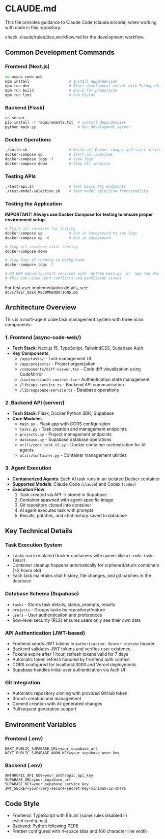 # CLAUDE.md

This file provides guidance to Claude Code (claude.ai/code) when working with code in this repository.

check .claude/rules/dev_workflow.md for the development workflow.

## Common Development Commands

### Frontend (Next.js)
```bash
cd async-code-web
npm install                  # Install dependencies
npm run dev                  # Start development server with Turbopack
npm run build                # Build for production
npm run lint                 # Run ESLint
```

### Backend (Flask)
```bash
cd server
pip install -r requirements.txt  # Install dependencies
python main.py                   # Run development server
```

### Docker Operations
```bash
./build.sh                   # Build all Docker images and start services
docker-compose up            # Start all services
docker-compose logs -f       # View logs
docker-compose down          # Stop all services
```

### Testing APIs
```bash
./test-api.sh                # Test basic API endpoints
./test-model-selection.sh    # Test model selection functionality
```

### Testing the Application
**IMPORTANT: Always use Docker Compose for testing to ensure proper environment setup**
```bash
# Start all services for testing
docker-compose up            # Run in foreground to see logs
docker-compose up -d         # Run in background

# Stop all services after testing
docker-compose down

# View logs if running in background
docker-compose logs -f

# DO NOT manually start services with `python main.py` or `npm run dev` for testing
# This can cause port conflicts and permission issues
```

For test user implementation details, see: `docs/TEST_USER_RECOMMENDATIONS.md`

## Architecture Overview

This is a multi-agent code task management system with three main components:

### 1. Frontend (async-code-web/)
- **Tech Stack**: Next.js 15, TypeScript, TailwindCSS, Supabase Auth
- **Key Components**:
  - `/app/tasks/` - Task management UI
  - `/app/projects/` - Project organization
  - `/components/diff-viewer.tsx` - Code diff visualization using CodeMirror
  - `/contexts/auth-context.tsx` - Authentication state management
  - `/lib/api-service.ts` - Backend API communication
  - `/lib/supabase-service.ts` - Database operations

### 2. Backend API (server/)
- **Tech Stack**: Flask, Docker Python SDK, Supabase
- **Core Modules**:
  - `main.py` - Flask app with CORS configuration
  - `tasks.py` - Task creation and management endpoints
  - `projects.py` - Project management endpoints
  - `database.py` - Supabase database operations
  - `utils/code_task_v2.py` - Docker container orchestration for AI agents
  - `utils/container.py` - Container management utilities

### 3. Agent Execution
- **Containerized Agents**: Each AI task runs in an isolated Docker container
- **Supported Models**: Claude Code (`claude`) and Codex (`codex`)
- **Execution Flow**:
  1. Task created via API → stored in Supabase
  2. Container spawned with agent-specific image
  3. Git repository cloned into container
  4. AI agent executes task with prompts
  5. Results, patches, and chat history saved to database

## Key Technical Details

### Task Execution System
- Tasks run in isolated Docker containers with names like `ai-code-task-{uuid}`
- Container cleanup happens automatically for orphaned/stuck containers (>2 hours old)
- Each task maintains chat history, file changes, and git patches in the database

### Database Schema (Supabase)
- `tasks` - Stores task details, status, prompts, results
- `projects` - Groups tasks by repository/feature
- `users` - User authentication and preferences
- Row-level security (RLS) ensures users only see their own data

### API Authentication (JWT-based)
- Frontend sends JWT tokens in `Authorization: Bearer <token>` header
- Backend validates JWT tokens and verifies user existence
- Tokens expire after 1 hour, refresh tokens valid for 7 days
- Automatic token refresh handled by frontend auth context
- CORS configured for localhost:3000 and Vercel deployments
- Supabase handles initial user authentication via Auth UI

### Git Integration
- Automatic repository cloning with provided GitHub token
- Branch creation and management
- Commit creation with AI-generated changes
- Pull request generation support

## Environment Variables

### Frontend (.env)
```
NEXT_PUBLIC_SUPABASE_URL=your_supabase_url
NEXT_PUBLIC_SUPABASE_ANON_KEY=your_supabase_anon_key
```

### Backend (.env)
```
ANTHROPIC_API_KEY=your_anthropic_api_key
SUPABASE_URL=your_supabase_url
SUPABASE_KEY=your_supabase_service_key
JWT_SECRET=your-very-secure-secret-key-minimum-32-chars
```

## Code Style
- Frontend: TypeScript with ESLint (some rules disabled in eslint.config.mjs)
- Backend: Python following PEP8
- Prettier configured with 4-space tabs and 160 character line width